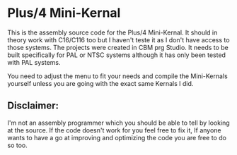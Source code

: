 # Plus/4 Mini-Kernal

This is the assembly source code for the Plus/4 Mini-Kernal. It should in theory work with C16/C116 too but I haven't teste it as I don't have access to those systems.
The projects were created in CBM prg Studio. It needs to be built specifically for PAL or NTSC systems although it has only been tested with PAL systems.

You need to adjust the menu to fit your needs and compile the Mini-Kernals yourself unless you are going with the exact same Kernals I did.

## Disclaimer:  
I'm not an assembly programmer which you should be able to tell by looking at the source. If the code doesn't work for you feel free to fix it,
If anyone wants to have a go at improving and optimizing the code you are free to do so too.
